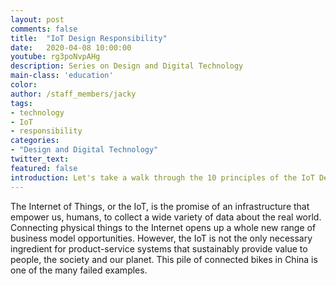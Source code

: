 ```yaml
---
layout: post
comments: false
title:  "IoT Design Responsibility"
date:   2020-04-08 10:00:00
youtube: rg3poNvpAHg
description: Series on Design and Digital Technology
main-class: 'education'
color:
author: /staff_members/jacky
tags:
- technology
- IoT
- responsibility
categories:
- "Design and Digital Technology"
twitter_text:
featured: false
introduction: Let's take a walk through the 10 principles of the IoT Design Manifesto with some examples.
---
```


The Internet of Things, or the IoT, is the promise of an infrastructure that empower us, humans, to collect a wide variety of data about the real world. Connecting physical things to the Internet opens up a whole new range of business model opportunities. However, the IoT is not the only necessary ingredient for product-service systems that sustainably provide value to people, the society and our planet. This pile of connected bikes in China is one of the many failed examples.